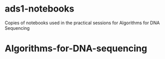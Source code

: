 # ads1-notebooks
Copies of notebooks used in the practical sessions for Algorithms for DNA Sequencing
# Algorithms-for-DNA-sequencing
